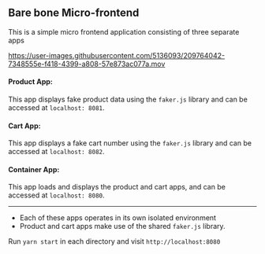 ## Bare bone Micro-frontend
This is a simple micro frontend application consisting of three separate apps

https://user-images.githubusercontent.com/5136093/209764042-7348555e-f418-4399-a808-57e873ac077a.mov


#### Product App: 
This app displays fake product data using the `faker.js` library and can be accessed at `localhost: 8081`.

#### Cart App: 
This app displays a fake cart number using the `faker.js` library and can be accessed at `localhost: 8082`.

#### Container App: 
This app loads and displays the product and cart apps, and can be accessed at `localhost: 8080`.

---
- Each of these apps operates in its own isolated environment
- Product and cart apps make use of the shared `faker.js` library.

Run `yarn start` in each directory and visit `http://localhost:8080`
